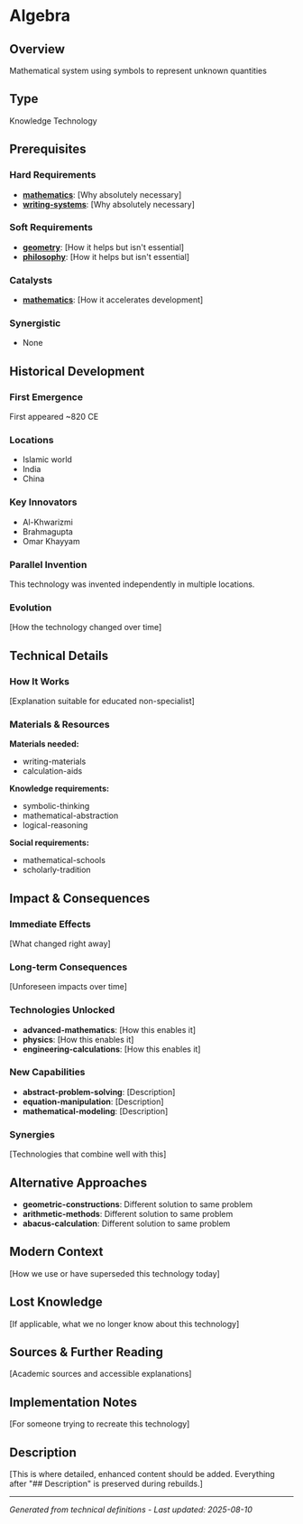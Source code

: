 # Algebra

## Overview
Mathematical system using symbols to represent unknown quantities

## Type
Knowledge Technology

## Prerequisites

### Hard Requirements
- **[mathematics](../mathematics/README.md)**: [Why absolutely necessary]
- **[writing-systems](../writing-systems/README.md)**: [Why absolutely necessary]

### Soft Requirements
- **[geometry](../geometry/README.md)**: [How it helps but isn't essential]
- **[philosophy](../philosophy/README.md)**: [How it helps but isn't essential]

### Catalysts
- **[mathematics](../mathematics/README.md)**: [How it accelerates development]

### Synergistic
- None

## Historical Development

### First Emergence
First appeared ~820 CE

### Locations
- Islamic world
- India
- China

### Key Innovators
- Al-Khwarizmi
- Brahmagupta
- Omar Khayyam

### Parallel Invention
This technology was invented independently in multiple locations.

### Evolution
[How the technology changed over time]

## Technical Details

### How It Works
[Explanation suitable for educated non-specialist]

### Materials & Resources
**Materials needed:**
- writing-materials
- calculation-aids


**Knowledge requirements:**
- symbolic-thinking
- mathematical-abstraction
- logical-reasoning


**Social requirements:**
- mathematical-schools
- scholarly-tradition

## Impact & Consequences

### Immediate Effects
[What changed right away]

### Long-term Consequences
[Unforeseen impacts over time]

### Technologies Unlocked
- **advanced-mathematics**: [How this enables it]
- **physics**: [How this enables it]
- **engineering-calculations**: [How this enables it]

### New Capabilities
- **abstract-problem-solving**: [Description]
- **equation-manipulation**: [Description]
- **mathematical-modeling**: [Description]

### Synergies
[Technologies that combine well with this]

## Alternative Approaches
- **geometric-constructions**: Different solution to same problem
- **arithmetic-methods**: Different solution to same problem
- **abacus-calculation**: Different solution to same problem

## Modern Context
[How we use or have superseded this technology today]

## Lost Knowledge
[If applicable, what we no longer know about this technology]

## Sources & Further Reading
[Academic sources and accessible explanations]

## Implementation Notes
[For someone trying to recreate this technology]

## Description










[This is where detailed, enhanced content should be added. Everything after "## Description" is preserved during rebuilds.]

---
*Generated from technical definitions - Last updated: 2025-08-10*
